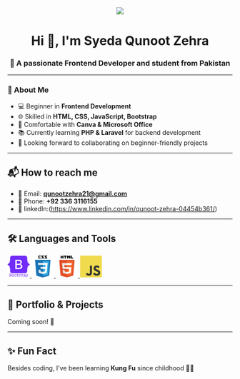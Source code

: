 
<div align="center">
  <img height="150" src="https://media.giphy.com/media/M9gbBd9nbDrOTu1Mqx/giphy.gif"  />
</div>

<h1 align="center">Hi 👋, I'm Syeda Qunoot Zehra</h1>
<h3 align="center">🌱 A passionate Frontend Developer and student from Pakistan</h3>

---

###





### 🚀 About Me  
- 💻 Beginner in **Frontend Development**  
- 🌐 Skilled in **HTML, CSS, JavaScript, Bootstrap**  
- 🎨 Comfortable with **Canva & Microsoft Office**  
- 📚 Currently learning **PHP & Laravel** for backend development  
- 🤝 Looking forward to collaborating on beginner-friendly projects  

---

## 📬 How to reach me  
- 📧 Email: **qunootzehra21@gmail.com**  
- 📱 Phone: **+92 336 3116155**  
- 💼 linkedIn:(https://www.linkedin.com/in/qunoot-zehra-04454b361/)

---

## 🛠️ Languages and Tools  
<p align="left">
<a href="https://getbootstrap.com" target="_blank" rel="noreferrer">
<img src="https://raw.githubusercontent.com/devicons/devicon/master/icons/bootstrap/bootstrap-plain-wordmark.svg" alt="bootstrap" width="50" height="50"/>
</a> 
<a href="https://www.w3schools.com/css/" target="_blank" rel="noreferrer">
<img src="https://raw.githubusercontent.com/devicons/devicon/master/icons/css3/css3-original-wordmark.svg" alt="css3" width="50" height="50"/>
</a> 
<a href="https://www.w3.org/html/" target="_blank" rel="noreferrer">
<img src="https://raw.githubusercontent.com/devicons/devicon/master/icons/html5/html5-original-wordmark.svg" alt="html5" width="50" height="50"/>
</a> 
<a href="https://developer.mozilla.org/en-US/docs/Web/JavaScript" target="_blank" rel="noreferrer">
<img src="https://raw.githubusercontent.com/devicons/devicon/master/icons/javascript/javascript-original.svg" alt="javascript" width="50" height="50"/>
</a> 
</p>

---

## 🔗 Portfolio & Projects  
Coming soon! 🚀  

---

## ✨ Fun Fact  
Besides coding, I’ve been learning **Kung Fu** since childhood 🥋💪  
###


